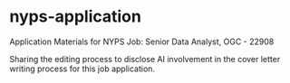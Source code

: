 # nyps-application
Application Materials for NYPS Job: Senior Data Analyst, OGC - 22908

Sharing the editing process to disclose AI involvement in the cover letter writing process for this job application.
